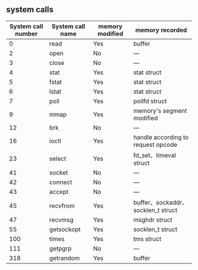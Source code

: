 ## system calls

| System call number | System call name | memory modified | memory recorded                    |
| ------------------ | ---------------- | --------------- | ---------------------------------- |
| 0                  | read             | Yes             | buffer                             |
| 2                  | open             | No              | —                                  |
| 3                  | close            | No              | —                                  |
| 4                  | stat             | Yes             | stat struct                        |
| 5                  | fstat            | Yes             | stat struct                        |
| 6                  | lstat            | Yes             | stat struct                        |
| 7                  | poll             | Yes             | pollfd struct                      |
| 9                  | mmap             | Yes             | memory's segment modified          |
| 12                 | brk              | No              | —                                  |
| 16                 | ioctl            | Yes             | handle according to request opcode |
| 23                 | select           | Yes             | fd_set、timeval struct             |
| 41                 | socket           | No              | —                                  |
| 42                 | connect          | No              | —                                  |
| 43                 | accept           | No              | —                                  |
| 45                 | recvfrom         | Yes             | buffer、sockaddr、socklen_t struct |
| 47                 | recvmsg          | Yes             | msghdr struct                      |
| 55                 | getsockopt       | Yes             | socklen_t struct                   |
| 100                | times            | Yes             | tms struct                         |
| 111                | getpgrp          | No              | —                                  |
| 318                | getrandom        | Yes             | buffer                             |

